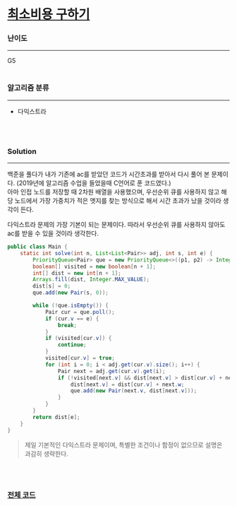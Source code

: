 # [최소비용 구하기](https://www.acmicpc.net/problem/1916)

### 난이도

***
G5
<br><br>

### 알고리즘 분류

***

* 다익스트라

<br><br>

### Solution

***

백준을 풀다가 내가 기존에 ac를 받았던 코드가 시간초과를 받아서 다시 풀어 본 문제이다. (2019년에 알고리즘 수업을 들었을때 C언어로 푼 코드였다.)      
아마 인접 노드를 저장할 때 2차원 배열을 사용했으며, 우선순위 큐를 사용하지 않고 해당 노드에서 가장 가중치가 적은 엣지를 찾는 방식으로 해서 시간 초과가 났을 것이라 생각이 든다.

다익스트라 문제의 가장 기본이 되는 문제이다. 따라서 우선순위 큐를 사용하지 않아도 ac를 받을 수 있을 것이라 생각한다.

```java
public class Main {
    static int solve(int n, List<List<Pair>> adj, int s, int e) {
        PriorityQueue<Pair> que = new PriorityQueue<>((p1, p2) -> Integer.compare(p1.w, p2.w));
        boolean[] visited = new boolean[n + 1];
        int[] dist = new int[n + 1];
        Arrays.fill(dist, Integer.MAX_VALUE);
        dist[s] = 0;
        que.add(new Pair(s, 0));

        while (!que.isEmpty()) {
            Pair cur = que.poll();
            if (cur.v == e) {
                break;
            }
            if (visited[cur.v]) {
                continue;
            }
            visited[cur.v] = true;
            for (int i = 0; i < adj.get(cur.v).size(); i++) {
                Pair next = adj.get(cur.v).get(i);
                if (!visited[next.v] && dist[next.v] > dist[cur.v] + next.w) {
                    dist[next.v] = dist[cur.v] + next.w;
                    que.add(new Pair(next.v, dist[next.v]));
                }
            }
        }
        return dist[e];
    }
}
```

> 제일 기본적인 다익스트라 문제이며, 특별한 조건이나 함정이 없으므로 설명은 과감히 생략한다.

<br><br>

### [전체 코드](https://github.com/Jungmin-Seo0527/CodingTest/blob/main/src/dijkstra/BOJ1916_최소비용_구하기.java)
